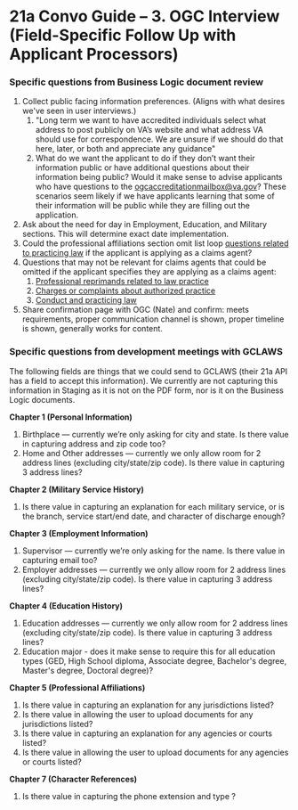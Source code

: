 # 21a Convo Guide – 3. OGC Interview (Field-Specific Follow Up with Applicant Processors)

### Specific questions from Business Logic document review
1. Collect public facing information preferences. (Aligns with what desires we've seen in user interviews.)
    1. "Long term we want to have accredited individuals select what address to post publicly on VA’s website and what address VA should use for correspondence. We are unsure if we should do that here, later, or both and appreciate any guidance"
    2. What do we want the applicant to do if they don’t want their information public or have additional questions about their information being public? Would it make sense to advise applicants who have questions to the ogcaccreditationmailbox@va.gov? These scenarios seem likely if we have applicants learning that some of their information will be public while they are filling out the application.
2. Ask about the need for day in Employment, Education, and Military sections. This will determine exact date implementation.
3. Could the professional affiliations section omit list loop [questions related to practicing law](https://www.figma.com/design/2afIGOMII0uRI5ck1dWo1w/ARF---Form-21a---Apply-for-Accreditation--CA---Attorneys-?node-id=1509-182146&t=c9eEe0Bjg405G3Fb-11) if the applicant is applying as a claims agent?
4. Questions that may not be relevant for claims agents that could be omitted if the applicant specifies they are applying as a claims agent:
    1. [Professional reprimands related to law practice](https://www.figma.com/design/2afIGOMII0uRI5ck1dWo1w/ARF---Form-21a---Apply-for-Accreditation--CA---Attorneys-?node-id=1026-24052&t=c9eEe0Bjg405G3Fb-11)
    2. [Charges or complaints about authorized practice](https://www.figma.com/design/2afIGOMII0uRI5ck1dWo1w/ARF---Form-21a---Apply-for-Accreditation--CA---Attorneys-?node-id=3791-403477&t=c9eEe0Bjg405G3Fb-11)
    3. [Conduct and practicing law](https://www.figma.com/design/2afIGOMII0uRI5ck1dWo1w/ARF---Form-21a---Apply-for-Accreditation--CA---Attorneys-?node-id=3787-348432&t=c9eEe0Bjg405G3Fb-11)
5. Share confirmation page with OGC (Nate) and confirm: meets requirements, proper communication channel is shown, proper timeline is shown, generally works for content.
  
### Specific questions from development meetings with GCLAWS
The following fields are things that we could send to GCLAWS (their 21a API has a field to accept this information). We currently are not capturing this information in Staging as it is not on the PDF form, nor is it on the Business Logic documents.

**Chapter 1 (Personal Information)**

1. Birthplace — currently we’re only asking for city and state. Is there value in capturing address and zip code too?
2. Home and Other addresses — currently we only allow room for 2 address lines (excluding city/state/zip code). Is there value in capturing 3 address lines?

**Chapter 2 (Military Service History)**

1. Is there value in capturing an explanation for each military service, or is the branch, service start/end date, and character of discharge enough? 

**Chapter 3 (Employment Information)**

1. Supervisor — currently we’re only asking for the name. Is there value in capturing email too?
3. Employer addresses — currently we only allow room for 2 address lines (excluding city/state/zip code). Is there value in capturing 3 address lines?

**Chapter 4 (Education History)**

1. Education addresses — currently we only allow room for 2 address lines (excluding city/state/zip code). Is there value in capturing 3 address lines?
2. Education major - does it make sense to require this for all education types (GED, High School diploma, Associate degree, Bachelor's degree, Master's degree, Doctoral degree)? 

**Chapter 5 (Professional Affiliations)**

1. Is there value in capturing an explanation for any jurisdictions listed?
2. Is there value in allowing the user to upload documents for any jurisdictions listed?
3. Is there value in capturing an explanation for any agencies or courts listed?
4. Is there value in allowing the user to upload documents for any agencies or courts listed?

**Chapter 7 (Character References)**

1. Is there value in capturing the phone extension and type ?





